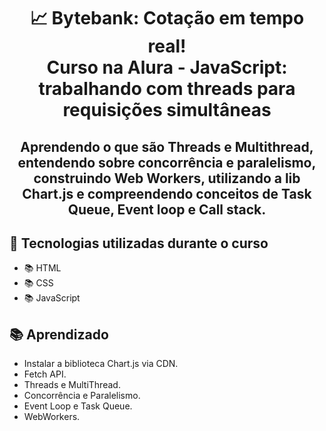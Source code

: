 <div align="center">
<h1>📈 Bytebank: Cotação em tempo real!<br/>
Curso na Alura - JavaScript: trabalhando com threads para requisições simultâneas</h1>

<h2>Aprendendo o que são Threads e Multithread, entendendo sobre concorrência e paralelismo, construindo Web Workers, utilizando a lib Chart.js e compreendendo conceitos de Task  Queue,  Event loop e Call stack.</h2>
</div>

## 🔨 Tecnologias utilizadas durante o curso

- 📚 HTML 
- 📚 CSS
- 📚 JavaScript

## 📚 Aprendizado

- Instalar a biblioteca Chart.js via CDN.
- Fetch API.
- Threads e MultiThread.
- Concorrência e Paralelismo.
- Event Loop e Task Queue.
- WebWorkers.
